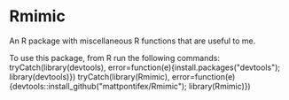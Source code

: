 # Rmimic
An R package with miscellaneous R functions that are useful to me.

To use this package, from R run the following commands:
tryCatch(library(devtools), error=function(e){install.packages("devtools"); library(devtools)})
tryCatch(library(Rmimic), error=function(e){devtools::install_github("mattpontifex/Rmimic"); library(Rmimic)})
